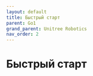 ```yaml
---
layout: default
title: Быстрый старт
parent: Go1
grand_parent: Unitree Robotics
nav_order: 2
---
```


# Быстрый старт

